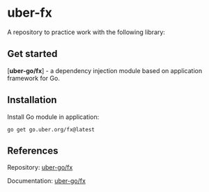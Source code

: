 
# uber-fx

A repository to practice work with the following library:

## Get started

[**uber-go/fx**] - a dependency injection module based on application framework for Go.

## Installation

Install Go module in application:
```
go get go.uber.org/fx@latest
```

## References

Repository: [uber-go/fx](https://github.com/uber-go/fx)

Documentation: [uber-go/fx](https://uber-go.github.io/fx/)